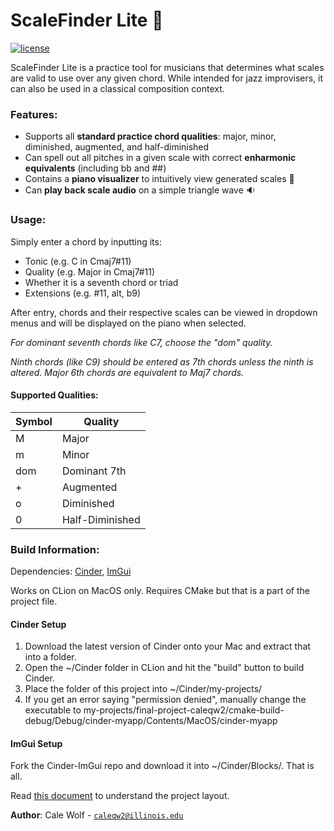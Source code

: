 # ScaleFinder Lite :musical_score:

[![license](https://img.shields.io/badge/license-MIT-green)](LICENSE)

ScaleFinder Lite is a practice tool for musicians that determines what scales are valid to use over any given chord. While intended for
jazz improvisers, it can also be used in a classical composition context.

### Features:

- Supports all **standard practice chord qualities**: major, minor, diminished, augmented, and half-diminished
- Can spell out all pitches in a given scale with correct **enharmonic equivalents** (including bb and ##)
- Contains a **piano visualizer** to intuitively view generated scales :musical_keyboard:
- Can **play back scale audio** on a simple triangle wave :sound:

### Usage:

Simply enter a chord by inputting its:
- Tonic (e.g. C in Cmaj7#11)
- Quality (e.g. Major in Cmaj7#11)
- Whether it is a seventh chord or triad
- Extensions (e.g. #11, alt, b9)

After entry, chords and their respective scales can be viewed in dropdown menus and will be displayed on the piano
when selected.
    
*For dominant seventh chords like C7, choose the "dom" quality.*

*Ninth chords (like C9) should be entered as 7th chords unless the ninth is altered. Major 6th chords are equivalent
to Maj7 chords.*

#### Supported Qualities:

| Symbol | Quality |
| ------------ | ------------- |
| M | Major |
| m | Minor | 
| dom | Dominant 7th |
| + | Augmented |
| o | Diminished |
| 0 | Half-Diminished |

### Build Information:

Dependencies: [Cinder](https://libcinder.org), [ImGui](https://github.com/simongeilfus/Cinder-ImGui)

Works on CLion on MacOS only.
Requires CMake but that is a part of the project file.

#### Cinder Setup
1. Download the latest version of Cinder onto your Mac and extract that into a folder.
2. Open the ~/Cinder folder in CLion and hit the "build" button to build Cinder.
3. Place the folder of this project into ~/Cinder/my-projects/
4. If you get an error saying "permission denied", manually change the executable to 
my-projects/final-project-caleqw2/cmake-build-debug/Debug/cinder-myapp/Contents/MacOS/cinder-myapp

#### ImGui Setup

Fork the Cinder-ImGui repo and download it into ~/Cinder/Blocks/. That is all.

Read [this document](https://cliutils.gitlab.io/modern-cmake/chapters/basics/structure.html) to understand the project
layout.

**Author**: Cale Wolf - [`caleqw2@illinois.edu`](mailto:caleqw2@illinois.edu)
